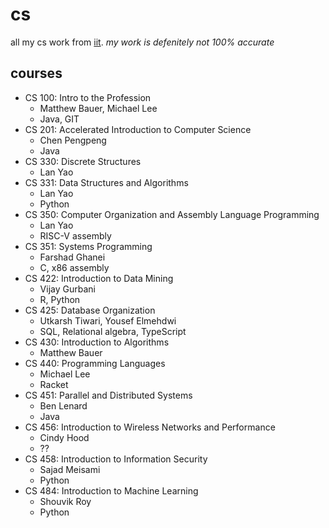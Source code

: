 # cs
all my cs work from [iit](https://iit.edu).
*my work is defenitely not 100% accurate*

## courses
- CS 100: Intro to the Profession
  - Matthew Bauer, Michael Lee
  - Java, GIT
- CS 201: Accelerated Introduction to Computer Science
  - Chen Pengpeng
  - Java
- CS 330: Discrete Structures
  - Lan Yao
- CS 331: Data Structures and Algorithms
  - Lan Yao
  - Python
- CS 350: Computer Organization and Assembly Language Programming
  - Lan Yao
  - RISC-V assembly
- CS 351: Systems Programming
  - Farshad Ghanei
  - C, x86 assembly
- CS 422: Introduction to Data Mining
  - Vijay Gurbani
  - R, Python
- CS 425: Database Organization
  - Utkarsh Tiwari, Yousef Elmehdwi
  - SQL, Relational algebra, TypeScript
- CS 430: Introduction to Algorithms
  - Matthew Bauer
- CS 440: Programming Languages
  - Michael Lee
  - Racket
- CS 451: Parallel and Distributed Systems
  - Ben Lenard
  - Java
- CS 456: Introduction to Wireless Networks and Performance
  - Cindy Hood
  - ??
- CS 458: Introduction to Information Security
  - Sajad Meisami
  - Python
- CS 484: Introduction to Machine Learning
  - Shouvik Roy
  - Python